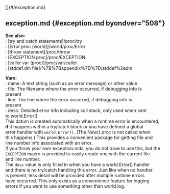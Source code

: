 []{#/exception.md}    
## exception.md {#exception.md byondver="508"}    
**See also:**    
:   [try and catch statements]/proc/try    
:   [Error proc (world)]/world/proc/Error    
:   [throw statement]/proc/throw    
:   [EXCEPTION proc]/proc/EXCEPTION    
:   [caller var (proc)]/proc/var/caller    
:   [stddef.dm file]/%7B%7Bappendix%7D%7D/stddef%2edm    
<!-- -->    
**Vars:**    
:   name: A text string (such as an error message) or other value    
:   file: The filename where the error occurred, if debugging info is    
    present    
:   line: The line where the error occurred, if debugging info is    
    present    
:   desc: Detailed error info including call stack, only used when sent    
    to world.Error()    
This datum is created automatically when a runtime error is encountered,    
**if** it happens within a try/catch block or you have defined a global    
error handler with `world.Error()`. (The New() proc is not called when    
this happens.) This provides a convenient package for getting file and    
line number info associated with an error.    
If you throw your own exception.mds, you do not have to use this, but the    
`EXCEPTION` macro is provided to easily create one with the current file    
and line number.    
The `desc` value is only filled in when you have a world.Error() handler    
and there is no try/catch handling this error. Just like when no handler    
is present, less detail will be provided after multiple runtime errors    
have occurred. This only exists as a convenience feature for logging    
errors if you want to use something other than world.log.  